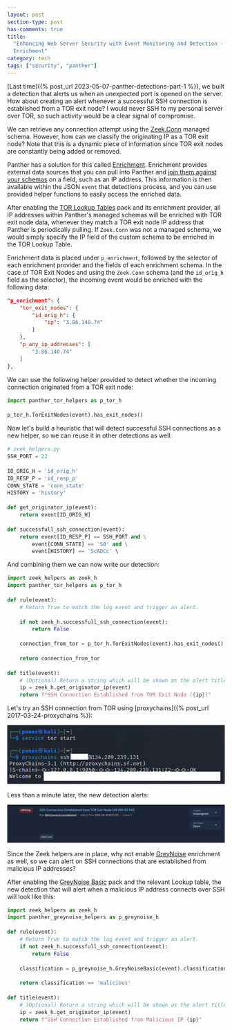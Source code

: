 ```yaml
---
layout: post
section-type: post
has-comments: true
title:
  "Enhancing Web Server Security with Event Monitoring and Detection - Part 3:
  Enrichment"
category: tech
tags: ["security", "panther"]
---
```


[Last time]({% post_url 2023-05-07-panther-detections-part-1 %}), we built a
detection that alerts us when an unexpected port is opened on the server. How
about creating an alert whenever a successful SSH connection is established from
a TOR exit node? I would never SSH to my personal server over TOR, so such
activity would be a clear signal of compromise.

We can retrieve any connection attempt using the
[Zeek.Conn](https://docs.panther.com/data-onboarding/supported-logs/zeek#zeek.conn)
managed schema. However, how can we classify the originating IP as a TOR exit
node? Note that this is a dynamic piece of information since TOR exit nodes are
constantly being added or removed.

Panther has a solution for this called
[Enrichment](https://docs.panther.com/enrichment). Enrichment provides external
data sources that you can pull into Panther and
[join them against your schemas](https://docs.panther.com/enrichment/lookup-tables)
on a field, such as an IP address. This information is then available within the
JSON `event` that detections process, and you can use provided helper functions
to easily access the enriched data.

After enabling the
[TOR Lookup Tables](https://github.com/panther-labs/panther-analysis/blob/master/packs/tor.yml)
pack and its enrichment provider, all IP addresses within Panther's managed
schemas will be enriched with TOR exit node data, whenever they match a TOR exit
node IP address that Panther is periodically pulling. If `Zeek.Conn` was not a
managed schema, we would simply specify the IP field of the custom schema to be
enriched in the TOR Lookup Table.

Enrichment data is placed under `p_enrichment`, followed by the selector of each
enrichment provider and the fields of each enrichment schema. In the case of TOR
Exit Nodes and using the `Zeek.Conn` schema (and the `id_orig_h` field as the
selector), the incoming event would be enriched with the following data:

```json
"p_enrichment": {
    "tor_exit_nodes": {
        "id_orig_h": {
            "ip": "3.86.140.74"
        }
    },
    "p_any_ip_addresses": [
        "3.86.140.74"
    ]
},
```

We can use the following helper provided to detect whether the incoming
connection originated from a TOR exit node:

```python
import panther_tor_helpers as p_tor_h

p_tor_h.TorExitNodes(event).has_exit_nodes()
```

Now let's build a heuristic that will detect successful SSH connections as a new
helper, so we can reuse it in other detections as well:

```python
# zeek_helpers.py
SSH_PORT = 22

ID_ORIG_H = 'id_orig_h'
ID_RESP_P = 'id_resp_p'
CONN_STATE = 'conn_state'
HISTORY = 'history'

def get_originator_ip(event):
    return event[ID_ORIG_H]

def successfull_ssh_connection(event):
    return event[ID_RESP_P] == SSH_PORT and \
        event[CONN_STATE] == 'S0' and \
        event[HISTORY] == 'ScADCc' \
```

And combining them we can now write our detection:

```python
import zeek_helpers as zeek_h
import panther_tor_helpers as p_tor_h

def rule(event):
    # Return True to match the log event and trigger an alert.

    if not zeek_h.successfull_ssh_connection(event):
        return False

    connection_from_tor = p_tor_h.TorExitNodes(event).has_exit_nodes()

    return connection_from_tor

def title(event):
    # (Optional) Return a string which will be shown as the alert title.
    ip = zeek_h.get_originator_ip(event)
    return f"SSH Connection Established from TOR Exit Node ({ip})"
```

Let's try an SSH connection from TOR using
[proxychains]({% post_url 2017-03-24-proxychains %}):

![ssh-tor](/img/posts/panther-enrichment//tor-ssh.png)

Less than a minute later, the new detection alerts:

![alert-tor-ssh](/img/posts/panther-enrichment/alert-tor-ssh.png)

Since the Zeek helpers are in place, why not enable
[GreyNoise](https://docs.panther.com/enrichment/greynoise) enrichment as well,
so we can alert on SSH connections that are established from malicious IP
addresses?

After enabling the
[GreyNoise Basic](https://github.com/panther-labs/panther-analysis/blob/master/packs/greynoise_basic.yml)
pack and the relevant Lookup table, the new detection that will alert when a
malicious IP address connects over SSH will look like this:

```python
import zeek_helpers as zeek_h
import panther_greynoise_helpers as p_greynoise_h

def rule(event):
    # Return True to match the log event and trigger an alert.
    if not zeek_h.successfull_ssh_connection(event):
        return False

    classification = p_greynoise_h.GreyNoiseBasic(event).classification(zeek_h.ID_ORIG_H)

    return classification == 'malicious'

def title(event):
    # (Optional) Return a string which will be shown as the alert title.
    ip = zeek_h.get_originator_ip(event)
    return f"SSH Connection Established from Malicious IP {ip}"
```
